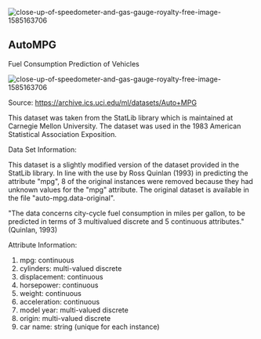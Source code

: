![close-up-of-speedometer-and-gas-gauge-royalty-free-image-1585163706](https://user-images.githubusercontent.com/104313268/209484388-e9df2c09-df2e-4076-84bd-8d87d15546c1.jpg)


## AutoMPG
Fuel Consumption Prediction of Vehicles

![close-up-of-speedometer-and-gas-gauge-royalty-free-image-1585163706](https://user-images.githubusercontent.com/104313268/209484388-e9df2c09-df2e-4076-84bd-8d87d15546c1.jpg)


Source:
https://archive.ics.uci.edu/ml/datasets/Auto+MPG

This dataset was taken from the StatLib library which is maintained at Carnegie Mellon University. The dataset was used in the 1983 American Statistical Association Exposition.


Data Set Information:

This dataset is a slightly modified version of the dataset provided in the StatLib library. In line with the use by Ross Quinlan (1993) in predicting the attribute "mpg", 8 of the original instances were removed because they had unknown values for the "mpg" attribute. The original dataset is available in the file "auto-mpg.data-original".

"The data concerns city-cycle fuel consumption in miles per gallon, to be predicted in terms of 3 multivalued discrete and 5 continuous attributes." (Quinlan, 1993)


Attribute Information:

1. mpg: continuous
2. cylinders: multi-valued discrete
3. displacement: continuous
4. horsepower: continuous
5. weight: continuous
6. acceleration: continuous
7. model year: multi-valued discrete
8. origin: multi-valued discrete
9. car name: string (unique for each instance)

